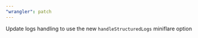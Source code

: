 ```yaml
---
"wrangler": patch
---
```


Update logs handling to use the new `handleStructuredLogs` miniflare option
